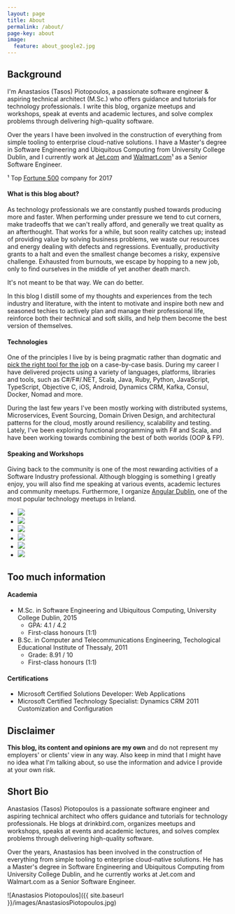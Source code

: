 ```yaml
---
layout: page
title: About
permalink: /about/
page-key: about
image:
  feature: about_google2.jpg
---
```


## Background
I'm Anastasios (Tasos) Piotopoulos, a passionate software engineer &amp; aspiring technical architect (M.Sc.) who offers guidance and tutorials for technology professionals. I write this blog, organize meetups and workshops, speak at events and academic lectures, and solve complex problems through delivering high-quality software.

Over the years I have been involved in the construction of everything from simple tooling to enterprise cloud-native solutions. I have a Master's degree in Software Engineering and Ubiquitous Computing from University College Dublin, and I currently work at [Jet.com](https://jet.com) and [Walmart.com](https://walmart.com)¹ as a Senior Software Engineer. 

¹ Top [Fortune 500](http://fortune.com/fortune500/) company for 2017

#### What is this blog about?

As technology professionals we are constantly pushed towards producing more and faster. When performing under pressure we tend to cut corners, make tradeoffs that we can't really afford, and generally we treat quality as an afterthought. That works for a while, but soon reality catches up; instead of providing value by solving business problems, we waste our resources and energy dealing with defects and regressions. Eventually, productivity grants to a halt and even the smallest change becomes a risky, expensive challenge. Exhausted from burnouts, we escape by hopping to a new job, only to find ourselves in the middle of yet another death march.

It's not meant to be that way. We can do better.

In this blog I distill some of my thoughts and experiences from the tech industry and literature, with the intent to motivate and inspire both new and seasoned techies to actively plan and manage their professional life, reinforce both their technical and soft skills, and help them become the best version of themselves.

#### Technologies

One of the principles I live by is being pragmatic rather than dogmatic and [pick the right tool for the job](http://c2.com/cgi/wiki?PickTheRightToolForTheJob) on a case-by-case basis. During my career I have delivered projects using a variety of languages, platforms, libraries and tools, such as C#/F#/.NET, Scala, Java, Ruby, Python, JavaScript, TypeScript, Objective C, iOS, Android, Dynamics CRM, Kafka, Consul, Docker, Nomad and more.

During the last few years I've been mostly working with distributed systems, Microservices, Event Sourcing, Domain Driven Design, and architectural patterns for the cloud, mostly around resiliency, scalability and testing. Lately, I've been exploring functional programming with F# and Scala, and have been working towards combining the best of both worlds (OOP & FP).

#### Speaking and Workshops

Giving back to the community is one of the most rewarding activities of a Software Industry professional. Although blogging is something I greatly enjoy, you will also find me speaking at various events, academic lectures and community meetups. Furthermore, I organize [Angular Dublin](https://www.meetup.com/AngularJSDublin/), one of the most popular technology meetups in Ireland.

<ul class="list-inline gallery">
	<li>
		<a href="{{ site.baseurl }}/images/DSCN6650.jpg" class="image-popup mfp-with-zoom" title="At the Global Azure Bootcamp as a guest speaker, Athens 2014">
			<img src="{{ site.baseurl }}/images/DSCN6650-150x150.jpg" />
		</a>
	</li>
	<li>
		<a href="{{ site.baseurl }}/images/10461621_10204160249869197_1374694601253781239_n.jpg" class="image-popup mfp-with-zoom" title="At the Patterns and Practices for the Cloud Event as a guest speaker, Athens 2014">
			<img src="{{ site.baseurl }}/images/10461621_10204160249869197_1374694601253781239_n_150x150.png" />
		</a>
	</li>
	<li>
		<a href="{{ site.baseurl }}/images/10359500_10205500520815133_6051871685517638110_n.jpg" class="image-popup mfp-with-zoom" title="At UCD's Enterprise, Innovation and Entrepreneurship course, presenting The Lean Startup by Eric Ries, Dublin 2015">
			<img src="{{ site.baseurl }}/images/10359500_10205500520815133_6051871685517638110_n_150x150.png" />
		</a>
	</li>
	<li>
		<a href="{{ site.baseurl }}/images/ucd_graduation.jpg" class="image-popup mfp-with-zoom" title="At the M.Sc. graduation ceremony, UCD, Dublin 2015">
			<img src="{{ site.baseurl }}/images/ucd_graduation_150.jpg" />
		</a>
	</li>
	<li>
		<a href="{{ site.baseurl }}/images/nci3.jpg" class="image-popup mfp-with-zoom" title="At the National College of Ireland as a guest speaker, Dublin 2015">
			<img src="{{ site.baseurl }}/images/nci3_150.jpg" />
		</a>
	</li>
	<li>
		<a href="{{ site.baseurl }}/images/angularjs_keynote.jpg" class="image-popup mfp-with-zoom" title="Delivering the AngularJS Dublin keynote, Google, Dublin 2016">
			<img src="{{ site.baseurl }}/images/angularjs_keynote_150x150.jpg" />
		</a>
	</li>
</ul>

## Too much information

#### Academia

- M.Sc. in Software Engineering and Ubiquitous Computing, University College Dublin, 2015
	- GPA: 4.1 / 4.2
	- First-class honours (1:1)
- B.Sc. in Computer and Telecommunications Engineering, Techological Educational Institute of Thessaly, 2011
	- Grade: 8.91 / 10
	- First-class honours (1:1)

#### Certifications

- Microsoft Certified Solutions Developer: Web Applications
- Microsoft Certified Technology Specialist: Dynamics CRM 2011 Customization and Configuration

## Disclaimer

**This blog, its content and opinions are my own** and do not represent my employers' or clients' view in any way. Also keep in mind that I might have no idea what I'm talking about, so use the information and advice I provide at your own risk.

## Short Bio

Anastasios (Tasos) Piotopoulos is a passionate software engineer and aspiring technical architect who offers guidance and tutorials for technology professionals. He blogs at drinkbird.com, organizes meetups and workshops, speaks at events and academic lectures, and solves complex problems through delivering high-quality software.

Over the years, Anastasios has been involved in the construction of everything from simple tooling to enterprise cloud-native solutions. He has a Master's degree in Software Engineering and Ubiquitous Computing from University College Dublin, and he currently works at Jet.com and Walmart.com as a Senior Software Engineer. 

![Anastasios Piotopoulos]({{ site.baseurl }}/images/AnastasiosPiotopoulos.jpg)
